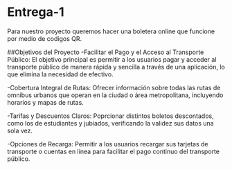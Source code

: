 # Entrega-1

Para nuestro proyecto queremos hacer una boletera online que funcione por medio de codigos QR.

##Objetivos del Proyecto
-Facilitar el Pago y el Acceso al Transporte Público:
El objetivo principal es permitir a los usuarios pagar y acceder al transporte público de manera rápida y sencilla a través de una aplicación, lo que elimina la necesidad de efectivo.

-Cobertura Integral de Rutas: 
Ofrecer información sobre todas las rutas de omnibus urbanos que operan en la ciudad o área metropolitana, incluyendo horarios y mapas de rutas.

-Tarifas y Descuentos Claros: 
Poprcionar distintos boletos descontados, como los de estudiantes y jubiados, verificando la validez sus datos una sola vez.

-Opciones de Recarga: 
Permitir a los usuarios recargar sus tarjetas de transporte o cuentas en línea para facilitar el pago continuo del transporte público.

 
